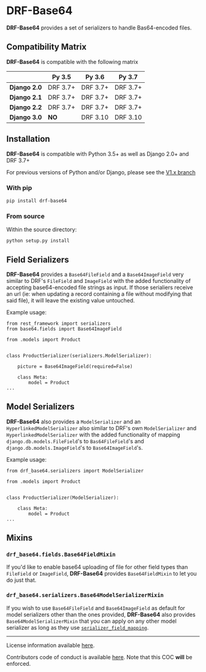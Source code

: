# DRF-Base64

**DRF-Base64** provides a set of serializers to handle Bas64-encoded files.

## Compatibility Matrix

**DRF-Base64** is compatible with the following matrix

|                  | Py 3.5      | Py 3.6      | Py 3.7      |
| ---------------  | ----------- | ----------- | ----------- |
| **Django 2.0**   | DRF 3.7+    | DRF 3.7+    | DRF 3.7+    |
| **Django 2.1**   | DRF 3.7+    | DRF 3.7+    | DRF 3.7+    |
| **Django 2.2**   | DRF 3.7+    | DRF 3.7+    | DRF 3.7+    |
| **Django 3.0**   | **NO**      | DRF 3.10    | DRF 3.10    |

## Installation

**DRF-Base64** is compatible with Python 3.5+ as well as Django 2.0+ and DRF 3.7+

For previous versions of Python and/or Django, please see the
[V1.x branch](https://bitbucket.org/levit_scs/drf_base64/src/v1.x/)

### With pip

`pip install drf-base64`

### From source

Within the source directory:

`python setup.py install`

## Field Serializers

**DRF-Base64** provides a `Base64FileField` and a `Base64ImageField` very similar
to DRF's `FileField` and `ImageField` with the added functionality of accepting
base64-encoded file strings as input.
If those serialiers receive an url (ie: when updating a record containing a file without
modifying that said file), it will leave the existing value untouched.

Example usage:

```
from rest_framework import serializers
from base64.fields import Base64ImageField

from .models import Product


class ProductSerializer(serializers.ModelSerializer):

    picture = Base64ImageField(required=False)

    class Meta:
        model = Product
...

```

## Model Serializers

**DRF-Base64** also provides a `ModelSerializer` and an `HyperlinkedModelSerializer`
also similar to DRF's own `ModelSerializer` and `HyperlinkedModelSerializer` with the
added functionality of mapping `django.db.models.FileField`'s to `Bas64FileField`'s and
`django.db.models.ImageField`'s to `Base64ImageField`'s.

Example usage:

```
from drf_base64.serializers import ModelSerializer

from .models import Product


class ProductSerializer(ModelSerializer):

    class Meta:
        model = Product
...

```

## Mixins

### `drf_base64.fields.Base64FieldMixin`

If you'd like to enable base64 uploading of file for other field types than `FileField` or
`ImageField`, **DRF-Base64** provides `Base64FieldMixin` to let you do just that.

### `drf_base64.serializers.Base64ModelSerializerMixin`

If you wish to use `Base64FileField` and `Base64ImageField` as default for model serializers
other than the ones provided, **DRF-Base64** also provides `Base64ModelSerializerMixin`
that you can apply on any other model serializer as long as they use
[`serializer_field_mapping`](http://www.django-rest-framework.org/api-guide/serializers/#serializer_field_mapping).

---

License information available [here](LICENSE.md).

Contributors code of conduct is available [here](COC.md). Note that this COC **will** be enforced.
